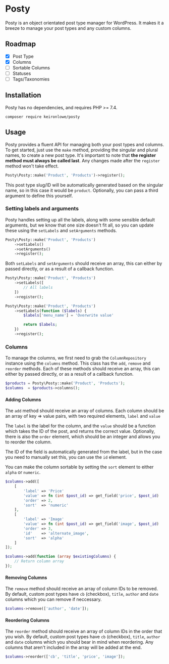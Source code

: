 # Posty
Posty is an object orientated post type manager for WordPress. It makes it a breeze to manage your post types and any custom columns.

## Roadmap
- [x] Post Type
- [x] Columns
- [ ] Sortable Columns
- [ ] Statuses
- [ ] Tags/Taxonomies

## Installation
Posty has no dependencies, and requires PHP >= 7.4.

```
composer require keironlowe/posty
```

## Usage
Posty provides a fluent API for managing both your post types and columns. To get started, just use the `make` method, providing the singular and plural names, to create a new post type. It's important to note that **the register method must always be called last**. Any changes made after the `register` method won't take effect. 
```php
Posty\Posty::make('Product', 'Products')->register();
```
This post type slug/ID will be automatically generated based on the singular name, so in this case it would be `product`. Optionally, you can pass a third argument to define this yourself.

### Setting labels and arguments
Posty handles setting up all the labels, along with some sensible default arguments, but we know that one size doesn't fit all, so you can update these using the `setLabels` and `setArguments` methods.
```php
Posty\Posty::make('Product', 'Products')
    ->setLabels()
    ->setArguments()
    ->register();
```
Both `setLabels` and `setArguments` should receive an array, this can either by passed directly, or as a result of a callback function.
```php
Posty\Posty::make('Product', 'Products')
    ->setLabels([
        // All labels
    ])
    ->register();
```
```php
Posty\Posty::make('Product', 'Products')
    ->setLabels(function ($labels) {
        $labels['menu_name'] = 'Overwrite value'

        return $labels;
    })
    ->register();
```

### Columns
To manage the columns, we first need to grab the `ColumnRepository` instance using the `columns` method. This class has the `add`, `remove` and `reorder` methods. Each of these methods should receive an array, this can either by passed directly, or as a result of a callback function.
```php
$products = Posty\Posty::make('Product', 'Products');
$columns  = $products->columns();
```

#### Adding Columns
The `add` method should receive an array of columns. Each column should be an array of key => value pairs, with two required elements, `label` and `value`

The `label` is the label for the column, and the `value` should be a function which takes the ID of the post, and returns the correct value. Optionally, there is also the `order` element, which should be an integer and allows you to reorder the column.

The ID of the field is automatically generated from the label, but in the case you need to manually set this, you can use the `id` element.

You can make the column sortable by setting the `sort` element to either `alpha` or `numeric`. 
```php
$columns->add([
    [
        'label' => 'Price'
        'value' => fn (int $post_id) => get_field('price', $post_id)
        'order' => 2,
        'sort'  => 'numeric'
    ],
    [
        'label' => 'Image'
        'value' => fn (int $post_id) => get_field('image', $post_id)
        'order' => 3,
        'id'    => 'alternate_image',
        'sort'  => 'alpha'
    ]
]);

$columns->add(function (array $existingColumns) {
    // Return column array
});
```

#### Removing Columns
The `remove` method should receive an array of column IDs to be removed. By default, custom post types have `cb` (checkbox), `title`, `author` and `date` columns which you can remove if neccessary.
```php
$columns->remove(['author', 'date']);
```

#### Reordering Columns
The `reorder` method should receive an array of column IDs in the order that you wish. By default, custom post types have `cb` (checkbox), `title`, `author` and `date` columns which you should bear in mind when reordering. Any columns that aren't included in the array will be added at the end.
```php
$columns->reorder(['cb', 'title', 'price', 'image']);
``` 